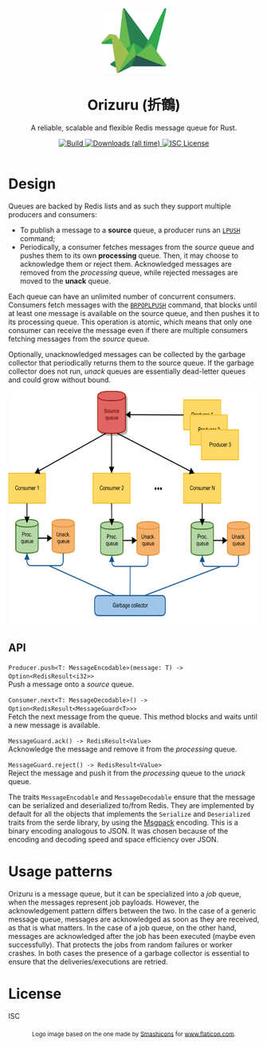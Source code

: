 <div align="center">
  <img alt="Orizuru logo" src="https://github.com/rubik/orizuru/raw/master/images/logo.png" height="130" />
</div>

<div align="center">
  <h1>Orizuru (折鶴)</h1>
  <p>A reliable, scalable and flexible Redis message queue for Rust.</p>
  <a href="https://travis-ci.org/rubik/orizuru">
    <img src="https://img.shields.io/travis/rubik/orizuru?style=for-the-badge" alt="Build">
  </a>
  <a href="https://crates.io/crates/orizuru">
   <img src="https://img.shields.io/crates/d/orizuru?style=for-the-badge" alt="Downloads (all time)">
  <a>
  <a href="https://github.com/rubik/orizuru/blob/master/LICENSE">
    <img src="https://img.shields.io/crates/l/orizuru?style=for-the-badge" alt="ISC License">
  </a>
  <br>
  <br>
</div>


# Design
Queues are backed by Redis lists and as such they support multiple producers
and consumers:

* To publish a message to a **source** queue, a producer runs an
  [`LPUSH`](https://redis.io/commands/lpush) command;
* Periodically, a consumer fetches messages from the *source* queue and pushes
  them to its own **processing** queue. Then, it may choose to acknowledge them
  or reject them. Acknowledged messages are removed from the *processing*
  queue, while rejected messages are moved to the **unack** queue.

Each queue can have an unlimited number of concurrent consumers.  Consumers
fetch messages with the [`BRPOPLPUSH`](https://redis.io/commands/brpoplpush)
command, that blocks until at least one message is available on the source
queue, and then pushes it to its processing queue. This operation is atomic,
which means that only one consumer can receive the message even if there are
multiple consumers fetching messages from the *source* queue.

Optionally, unacknowledged messages can be collected by the garbage collector
that periodically returns them to the source queue. If the garbage collector
does not run, *unack* queues are essentially dead-letter queues and could grow
without bound.

<p align="center">
  <img alt="Orizuru architecture" src="https://github.com/rubik/orizuru/raw/master/images/architecture.png" height="470" />
</p>

## API

`Producer.push<T: MessageEncodable>(message: T) -> Option<RedisResult<i32>>`<br/>
    Push a message onto a *source* queue.

`Consumer.next<T: MessageDecodable>() -> Option<RedisResult<MessageGuard<T>>>`<br/>
    Fetch the next message from the queue. This method blocks and waits until a
    new message is available.

`MessageGuard.ack() -> RedisResult<Value>`<br/>
    Acknowledge the message and remove it from the *processing* queue.

`MessageGuard.reject() -> RedisResult<Value>`<br/>
    Reject the message and push it from the *processing* queue to the *unack*
    queue.

The traits `MessageEncodable` and `MessageDecodable` ensure that the message
can be serialized and deserialized to/from Redis. They are implemented by
default for all the objects that implements the `Serialize` and `Deserialized`
traits from the serde library, by using the [Msgpack](https://msgpack.org/)
encoding. This is a binary encoding analogous to JSON. It was chosen because
of the encoding and decoding speed and space efficiency over JSON.

# Usage patterns
Orizuru is a message queue, but it can be specialized into a *job* queue, when
the messages represent job payloads. However, the acknowledgement pattern
differs between the two. In the case of a generic message queue, messages are
acknowledged as soon as they are received, as that is what matters. In the case
of a job queue, on the other hand, messages are acknowledged after the job has
been executed (maybe even successfully). That protects the jobs from random
failures or worker crashes. In both cases the presence of a garbage collector
is essential to ensure that the deliveries/executions are retried.

# License

ISC

<p align="center"><sub>Logo image based on the one made by <a href="https://www.flaticon.com/authors/smashicons" title="Smashicons">Smashicons</a> for <a href="https://www.flaticon.com/" title="Flaticon">www.flaticon.com</a>.</p>

